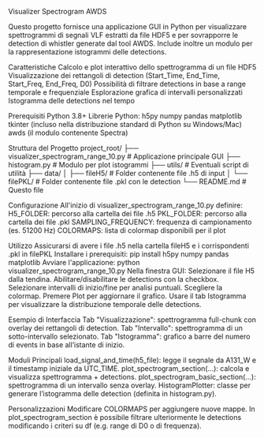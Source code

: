 Visualizer Spectrogram AWDS

Questo progetto fornisce una applicazione GUI in Python per visualizzare spettrogrammi di segnali VLF estratti da file HDF5 e per sovrapporre le detection di whistler generate dal tool AWDS. Include inoltre un modulo per la rappresentazione istogrammi delle detections.

Caratteristiche
Calcolo e plot interattivo dello spettrogramma di un file HDF5
Visualizzazione dei rettangoli di detection (Start_Time, End_Time, Start_Freq, End_Freq, D0)
Possibilità di filtrare detections in base a range temporale e frequenziale
Esplorazione grafica di intervalli personalizzati
Istogramma delle detections nel tempo

Prerequisiti
Python 3.8+
Librerie Python:
h5py
numpy
pandas
matplotlib
tkinter (incluso nella distribuzione standard di Python su Windows/Mac)
awds (il modulo contenente Spectra)

Struttura del Progetto
project_root/
├── visualizer_spectrogram_range_10.py  # Applicazione principale GUI
├── histogram.py                        # Modulo per plot istogrammi
├── utils/                              # Eventuali script di utilità
├── data/
│   ├── fileH5/     # Folder contenente file .h5 di input
│   └── filePKL/    # Folder contenente file .pkl con le detection
└── README.md                           # Questo file

Configurazione
All'inizio di visualizer_spectrogram_range_10.py definire:
H5_FOLDER: percorso alla cartella dei file .h5
PKL_FOLDER: percorso alla cartella dei file .pkl
SAMPLING_FREQUENCY: frequenza di campionamento (es. 51200 Hz)
COLORMAPS: lista di colormap disponibili per il plot

Utilizzo
Assicurarsi di avere i file .h5 nella cartella fileH5 e i corrispondenti .pkl in filePKL
Installare i prerequisiti:
pip install h5py numpy pandas matplotlib
Avviare l'applicazione:
python visualizer_spectrogram_range_10.py
Nella finestra GUI:
Selezionare il file H5 dalla tendina.
Abilitare/disabilitare le detections con la checkbox.
Selezionare intervalli di inizio/fine per analisi puntuali.
Scegliere la colormap.
Premere Plot per aggiornare il grafico.
Usare il tab Istogramma per visualizzare la distribuzione temporale delle detections.

Esempio di Interfaccia
Tab "Visualizzazione": spettrogramma full-chunk con overlay dei rettangoli di detection.
Tab "Intervallo": spettrogramma di un sotto-intervallo selezionato.
Tab "Istogramma": grafico a barre del numero di events in base all’istante di inizio.

Moduli Principali
load_signal_and_time(h5_file): legge il segnale da A131_W e il timestamp iniziale da UTC_TIME.
plot_spectrogram_section(...): calcola e visualizza spettrogramma + detections.
plot_spectrogram_basic_section(...): spettrogramma di un intervallo senza overlay.
HistogramPlotter: classe per generare l’istogramma delle detection (definita in histogram.py).

Personalizzazioni
Modificare COLORMAPS per aggiungere nuove mappe.
In plot_spectrogram_section è possibile filtrare ulteriormente le detections modificando i criteri su df (e.g. range di D0 o di frequenza).